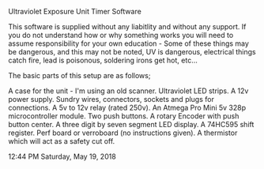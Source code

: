 Ultraviolet Exposure Unit Timer Software

This software is supplied without any liabitlity and without any support. If you do not understand how or why something works you will need to assume responsibility for your own education - Some of these things may be dangerous, and this may not be noted, UV is dangerous, electrical things catch fire, lead is poisonous, soldering irons get hot, etc... 

The basic parts of this setup are as follows;

A case for the unit - I'm using an old scanner.
Ultraviolet LED strips.
A 12v power supply.
Sundry wires, connectors, sockets and plugs for connections.
A 5v to 12v relay (rated 250v).
An Atmega Pro Mini 5v 328p microcontroller module.
Two push buttons.
A rotary Encoder with push button center.
A three digit by seven segment LED display.
A 74HC595 shift register.
Perf board or verroboard (no instructions given).
A thermistor which will act as a safety cut off.

12:44 PM Saturday, May 19, 2018